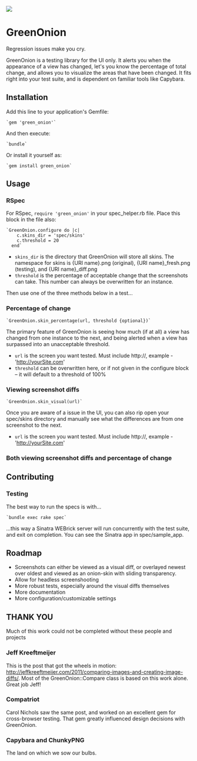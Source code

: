 
[<img src="https://secure.travis-ci.org/tomeara/green_onion.png" />](http://travis-ci.org/#!/tomeara/green_onion)

# GreenOnion

Regression issues make you cry.

GreenOnion is a testing library for the UI only. It alerts you when the appearance of a view has changed, let's you know the percentage of total change, and allows you to visualize the areas that have been changed. It fits right into your test suite, and is dependent on familiar tools like Capybara.

## Installation

Add this line to your application's Gemfile:

    `gem 'green_onion'`

And then execute:

    `bundle`

Or install it yourself as:

    `gem install green_onion`

## Usage

### RSpec

For RSpec, `require 'green_onion'` in your spec_helper.rb file. Place this block in the file also:

    `GreenOnion.configure do |c|
	    c.skins_dir = 'spec/skins'
	  	c.threshold = 20
	  end`

* `skins_dir` is the directory that GreenOnion will store all skins. The namespace for skins is {URI name}.png (original), {URI name}_fresh.png (testing), and {URI name}_diff.png
* `threshold` is the percentage of acceptable change that the screenshots can take. This number can always be overwritten for an instance.

Then use one of the three methods below in a test...

### Percentage of change

    `GreenOnion.skin_percentage(url, threshold {optional})`
The primary feature of GreenOnion is seeing how much (if at all) a view has changed from one instance to the next, and being alerted when a view has surpassed into an unacceptable threshold.

* `url` is the screen you want tested. Must include http://, example - 'http://yourSite.com'
* `threshold` can be overwritten here, or if not given in the configure block – it will default to a threshold of 100%

### Viewing screenshot diffs

    `GreenOnion.skin_visual(url)`
Once you are aware of a issue in the UI, you can also rip open your spec/skins directory and manually see what the differences are from one screenshot to the next.

* `url` is the screen you want tested. Must include http://, example - 'http://yourSite.com'

### Both viewing screenshot diffs and percentage of change



## Contributing

### Testing

The best way to run the specs is with...

    `bundle exec rake spec`

...this way a Sinatra WEBrick server will run concurrently with the test suite, and exit on completion. You can see the Sinatra app in spec/sample_app.

## Roadmap

* Screenshots can either be viewed as a visual diff, or overlayed newest over oldest and viewed as an onion-skin with sliding transparency.
* Allow for headless screenshooting
* More robust tests, especially around the visual diffs themselves
* More documentation
* More configuration/customizable settings

## THANK YOU

Much of this work could not be completed without these people and projects

### Jeff Kreeftmeijer
This is the post that got the wheels in motion: http://jeffkreeftmeijer.com/2011/comparing-images-and-creating-image-diffs/. Most of the GreenOnion::Compare class is based on this work alone. Great job Jeff!

### Compatriot
Carol Nichols saw the same post, and worked on an excellent gem for cross-browser testing. That gem greatly influenced design decisions with GreenOnion.

### Capybara and ChunkyPNG
The land on which we sow our bulbs.
